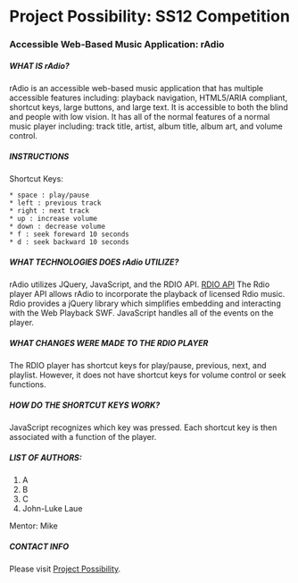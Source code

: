 # Project Possibility: SS12 Competition #
### Accessible Web-Based Music Application: rAdio ###

##### WHAT IS rAdio? #####

rAdio is an accessible web-based music application that has multiple accessible features including: playback navigation, HTML5/ARIA compliant, shortcut keys, large buttons, and large text.  It is accessible to both the blind and people with low vision.  It has all of the normal features of a normal music player including: track title, artist, album title, album art, and volume control. 

##### INSTRUCTIONS #####

Shortcut Keys:

	* space : play/pause
	* left : previous track
	* right : next track
	* up : increase volume
	* down : decrease volume
	* f : seek foreward 10 seconds
	* d : seek backward 10 seconds	

##### WHAT TECHNOLOGIES DOES rAdio UTILIZE? #####

rAdio utilizes JQuery, JavaScript, and the RDIO API. [RDIO API](http://developer.rdio.com/docs/read/Web_Playback_API) The Rdio player API allows rAdio to incorporate the playback of licensed Rdio music.  Rdio provides a jQuery library which simplifies embedding and interacting with the Web Playback SWF. JavaScript handles all of the events on the player.

##### WHAT CHANGES WERE MADE TO THE RDIO PLAYER #####
  
The RDIO player has shortcut keys for play/pause, previous, next, and playlist.  However, it does not have shortcut keys for volume control or seek functions.   
 
##### HOW DO THE SHORTCUT KEYS WORK? #####
JavaScript recognizes which key was pressed. Each shortcut key is then associated with a function of the player. 

##### LIST OF AUTHORS: #####
  
  1. A
  2. B
  3. C
  4. John-Luke Laue

  
Mentor: Mike
 
##### CONTACT INFO #####

Please visit [Project Possibility](http://projectpossibility.org/).
  
  
  
  

